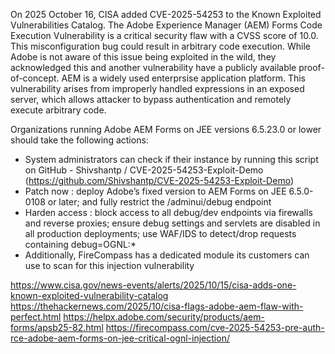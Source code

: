 

On 2025 October 16, CISA added CVE-2025-54253 to the Known Exploited Vulnerabilities Catalog. The Adobe Experience Manager (AEM) Forms Code Execution Vulnerability is a critical security flaw with a CVSS score of 10.0.
This misconfiguration bug could result in arbitrary code execution. While Adobe is not aware of this issue being exploited in the wild, they acknowledged this and another vulnerability have a publicly available proof-of-concept.
AEM is a widely used enterprsise application platform. This vulnerability arises from improperly handled expressions in an exposed server, which allows attacker to bypass authentication and remotely execute arbitrary code.

Organizations running Adobe AEM Forms on JEE versions 6.5.23.0 or lower should take the following actions:
- System administrators can check if their instance by running this script on GitHub - Shivshantp / CVE-2025-54253-Exploit-Demo (https://github.com/Shivshantp/CVE-2025-54253-Exploit-Demo)
- Patch now : deploy Adobe’s fixed version to AEM Forms on JEE 6.5.0-0108 or later; and fully restrict the /adminui/debug endpoint
- Harden access : block access to all debug/dev endpoints via firewalls and reverse proxies; ensure debug settings and servlets are disabled in all production deployments; use WAF/IDS to detect/drop requests containing debug=OGNL:*
- Additionally, FireCompass has a dedicated module its customers can use to scan for this injection vulnerability

https://www.cisa.gov/news-events/alerts/2025/10/15/cisa-adds-one-known-exploited-vulnerability-catalog
https://thehackernews.com/2025/10/cisa-flags-adobe-aem-flaw-with-perfect.html
https://helpx.adobe.com/security/products/aem-forms/apsb25-82.html
https://firecompass.com/cve-2025-54253-pre-auth-rce-adobe-aem-forms-on-jee-critical-ognl-injection/
